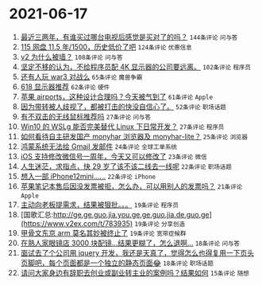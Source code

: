 # 2021-06-17

1. [最近三两年，有谁买过哪台电视后感觉是买对了的吗？](https://www.v2ex.com/t/783896) `144条评论` `问与答`
1. [115 网盘 11.5 年/1500，历史低价了吧](https://www.v2ex.com/t/783907) `124条评论` `优惠信息`
1. [v2 为什么被墙？](https://www.v2ex.com/t/784004) `108条评论` `问与答`
1. [坚定不移的认为，不给程序员配 4K 显示器的公司要远离。](https://www.v2ex.com/t/783988) `102条评论` `程序员`
1. [还有人玩 war3 对战么](https://www.v2ex.com/t/783872) `65条评论` `魔兽争霸`
1. [618 显示器推荐](https://www.v2ex.com/t/783869) `62条评论` `硬件`
1. [苹果 airports，这种设计合理吗？今天被气到了](https://www.v2ex.com/t/783913) `61条评论` `Apple`
1. [因为带转被人歧视了，都被打击的快没自信心了。](https://www.v2ex.com/t/783976) `52条评论` `职场话题`
1. [有不双击的无线鼠标推荐吗](https://www.v2ex.com/t/783989) `27条评论` `问与答`
1. [Win10 的 WSLg 能否完美替代 Linux 下日常开发？](https://www.v2ex.com/t/783953) `27条评论` `程序员`
1. [如何看待自主研发国产 monyhar 浏览器及 monyhar-lite？](https://www.v2ex.com/t/784024) `25条评论` `浏览器`
1. [鸿蒙系统无法给 Gmail 发邮件](https://www.v2ex.com/t/783978) `24条评论` `全球工单系统`
1. [iOS 支持修改微信号一周年，今天又可以修改了](https://www.v2ex.com/t/783877) `23条评论` `微信`
1. [人生迷茫，求指点，快 29 岁了该不该二线去一线呢](https://www.v2ex.com/t/783999) `22条评论` `职场话题`
1. [想入一部 iPhone12mini......](https://www.v2ex.com/t/783882) `22条评论` `iPhone`
1. [苹果笔记本售后因没发票被拒，怎么办，可以用别人的发票吗？](https://www.v2ex.com/t/784051) `21条评论` `Apple`
1. [主动向老板提需求，结果被狠批。。。](https://www.v2ex.com/t/784059) `19条评论` `程序员`
1. [国歌汇总:http://ge.ge.guo.jia.you.ge.ge.guo.jia.de.guo.ge](https://www.v2ex.com/t/783935) `19条评论` `分享创造`
1. [甲骨文东京 arm 莫名其妙被终止了](https://www.v2ex.com/t/783867) `19条评论` `宽带症候群`
1. [在熟人家眼镜店 3000 块配镜...结果更糊了，怎么退啊...](https://www.v2ex.com/t/784011) `18条评论` `问与答`
1. [面试去了个公司用 jquery 开发，我还是天真了，觉得怎么也得复用一下页头页脚吧，每个页面都是一个独立的静态页面😂](https://www.v2ex.com/t/783945) `18条评论` `职场话题`
1. [请问大家身边有辞职去创业或副业转主业的案例吗？结果如何](https://www.v2ex.com/t/783883) `15条评论` `随想`
